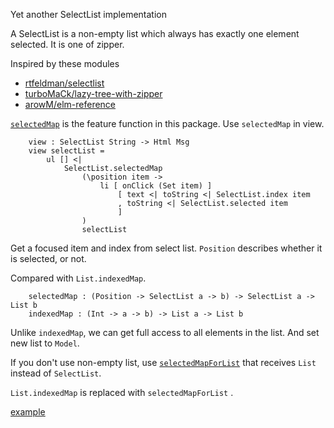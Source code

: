Yet another SelectList implementation

A SelectList is a non-empty list which always has exactly one element selected.
It is one of zipper.

Inspired by these modules

* [rtfeldman/selectlist](https://package.elm-lang.org/packages/rtfeldman/selectlist/latest)
* [turboMaCk/lazy-tree-with-zipper](https://package.elm-lang.org/packages/turboMaCk/lazy-tree-with-zipper/latest)
* [arowM/elm-reference](https://package.elm-lang.org/packages/arowM/elm-reference/latest/)

[`selectedMap`](https://package.elm-lang.org/packages/miyamoen/select-list/latest/SelectList#selectedMap) is the feature function in this package.
Use `selectedMap` in view.

```
    view : SelectList String -> Html Msg
    view selectList =
        ul [] <|
            SelectList.selectedMap
                (\position item ->
                    li [ onClick (Set item) ]
                        [ text <| toString <| SelectList.index item
                        , toString <| SelectList.selected item
                        ]
                )
                selectList
```
Get a focused item and index from select list.
`Position` describes whether it is selected, or not.

Compared with `List.indexedMap`.

```
    selectedMap : (Position -> SelectList a -> b) -> SelectList a -> List b
    indexedMap : (Int -> a -> b) -> List a -> List b
```

Unlike `indexedMap`, we can get full access to all elements in the list.
And set new list to `Model`.

If you don't use non-empty list, use [`selectedMapForList`](https://package.elm-lang.org/packages/miyamoen/select-list/latest/SelectList#selectedMapForList) that receives `List` instead of `SelectList`.

`List.indexedMap` is replaced with `selectedMapForList` .

[example](https://github.com/miyamoen/select-list/tree/master/example)
